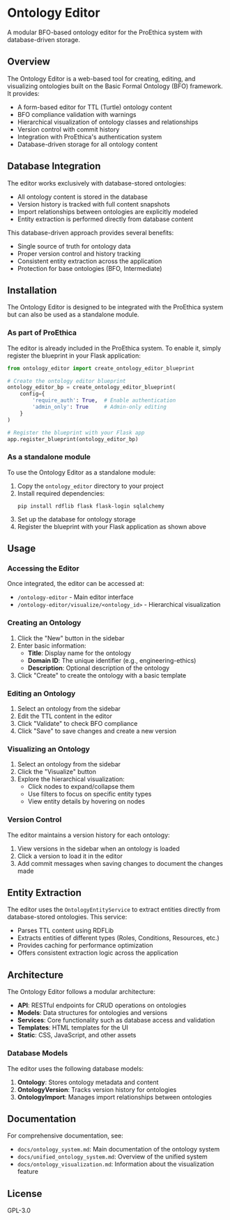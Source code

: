 # Ontology Editor

A modular BFO-based ontology editor for the ProEthica system with database-driven storage.

## Overview

The Ontology Editor is a web-based tool for creating, editing, and visualizing ontologies built on the Basic Formal Ontology (BFO) framework. It provides:

- A form-based editor for TTL (Turtle) ontology content
- BFO compliance validation with warnings
- Hierarchical visualization of ontology classes and relationships
- Version control with commit history
- Integration with ProEthica's authentication system
- Database-driven storage for all ontology content

## Database Integration

The editor works exclusively with database-stored ontologies:

- All ontology content is stored in the database
- Version history is tracked with full content snapshots
- Import relationships between ontologies are explicitly modeled
- Entity extraction is performed directly from database content

This database-driven approach provides several benefits:

- Single source of truth for ontology data
- Proper version control and history tracking
- Consistent entity extraction across the application
- Protection for base ontologies (BFO, Intermediate)

## Installation

The Ontology Editor is designed to be integrated with the ProEthica system but can also be used as a standalone module.

### As part of ProEthica

The editor is already included in the ProEthica system. To enable it, simply register the blueprint in your Flask application:

```python
from ontology_editor import create_ontology_editor_blueprint

# Create the ontology editor blueprint
ontology_editor_bp = create_ontology_editor_blueprint(
    config={
        'require_auth': True,  # Enable authentication
        'admin_only': True     # Admin-only editing
    }
)

# Register the blueprint with your Flask app
app.register_blueprint(ontology_editor_bp)
```

### As a standalone module

To use the Ontology Editor as a standalone module:

1. Copy the `ontology_editor` directory to your project
2. Install required dependencies:
   ```
   pip install rdflib flask flask-login sqlalchemy
   ```
3. Set up the database for ontology storage
4. Register the blueprint with your Flask application as shown above

## Usage

### Accessing the Editor

Once integrated, the editor can be accessed at:

- `/ontology-editor` - Main editor interface
- `/ontology-editor/visualize/<ontology_id>` - Hierarchical visualization

### Creating an Ontology

1. Click the "New" button in the sidebar
2. Enter basic information:
   - **Title**: Display name for the ontology
   - **Domain ID**: The unique identifier (e.g., engineering-ethics)
   - **Description**: Optional description of the ontology
3. Click "Create" to create the ontology with a basic template

### Editing an Ontology

1. Select an ontology from the sidebar
2. Edit the TTL content in the editor
3. Click "Validate" to check BFO compliance
4. Click "Save" to save changes and create a new version

### Visualizing an Ontology

1. Select an ontology from the sidebar
2. Click the "Visualize" button
3. Explore the hierarchical visualization:
   - Click nodes to expand/collapse them
   - Use filters to focus on specific entity types
   - View entity details by hovering on nodes

### Version Control

The editor maintains a version history for each ontology:

1. View versions in the sidebar when an ontology is loaded
2. Click a version to load it in the editor
3. Add commit messages when saving changes to document the changes made

## Entity Extraction

The editor uses the `OntologyEntityService` to extract entities directly from database-stored ontologies. This service:

- Parses TTL content using RDFLib
- Extracts entities of different types (Roles, Conditions, Resources, etc.)
- Provides caching for performance optimization
- Offers consistent extraction logic across the application

## Architecture

The Ontology Editor follows a modular architecture:

- **API**: RESTful endpoints for CRUD operations on ontologies
- **Models**: Data structures for ontologies and versions
- **Services**: Core functionality such as database access and validation
- **Templates**: HTML templates for the UI
- **Static**: CSS, JavaScript, and other assets

### Database Models

The editor uses the following database models:

1. **Ontology**: Stores ontology metadata and content
2. **OntologyVersion**: Tracks version history for ontologies
3. **OntologyImport**: Manages import relationships between ontologies

## Documentation

For comprehensive documentation, see:

- `docs/ontology_system.md`: Main documentation of the ontology system
- `docs/unified_ontology_system.md`: Overview of the unified system
- `docs/ontology_visualization.md`: Information about the visualization feature

## License

GPL-3.0
